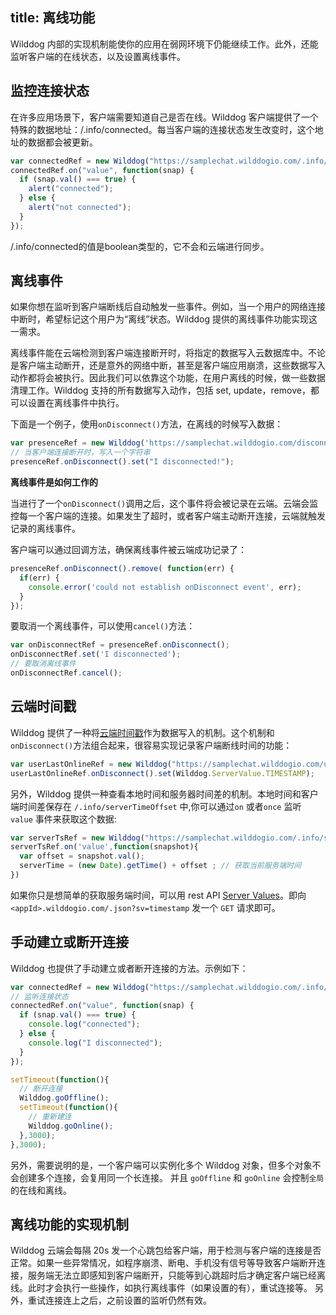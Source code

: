 title:  离线功能
---
Wilddog 内部的实现机制能使你的应用在弱网环境下仍能继续工作。此外，还能监听客户端的在线状态，以及设置离线事件。

## 监控连接状态

在许多应用场景下，客户端需要知道自己是否在线。Wilddog 客户端提供了一个特殊的数据地址：/.info/connected。每当客户端的连接状态发生改变时，这个地址的数据都会被更新。
``` js
var connectedRef = new Wilddog("https://samplechat.wilddogio.com/.info/connected");
connectedRef.on("value", function(snap) {
  if (snap.val() === true) {
    alert("connected");
  } else {
    alert("not connected");
  }
});
```
/.info/connected的值是boolean类型的，它不会和云端进行同步。

## 离线事件

如果你想在监听到客户端断线后自动触发一些事件。例如，当一个用户的网络连接中断时，希望标记这个用户为“离线”状态。Wilddog 提供的离线事件功能实现这一需求。

离线事件能在云端检测到客户端连接断开时，将指定的数据写入云数据库中。不论是客户端主动断开，还是意外的网络中断，甚至是客户端应用崩溃，这些数据写入动作都将会被执行。因此我们可以依靠这个功能，在用户离线的时候，做一些数据清理工作。Wilddog 支持的所有数据写入动作，包括 set, update，remove，都可以设置在离线事件中执行。

下面是一个例子，使用`onDisconnect()`方法，在离线的时候写入数据：

```js
var presenceRef = new Wilddog('https://samplechat.wilddogio.com/disconnectmessage');
// 当客户端连接断开时，写入一个字符串
presenceRef.onDisconnect().set("I disconnected!");
```

**离线事件是如何工作的**

当进行了一个`onDisconnect()`调用之后，这个事件将会被记录在云端。云端会监控每一个客户端的连接。如果发生了超时，或者客户端主动断开连接，云端就触发记录的离线事件。

客户端可以通过回调方法，确保离线事件被云端成功记录了：

```js
presenceRef.onDisconnect().remove( function(err) {
  if(err) {
    console.error('could not establish onDisconnect event', err);
  }
});
```

要取消一个离线事件，可以使用`cancel()`方法：

```js
var onDisconnectRef = presenceRef.onDisconnect();
onDisconnectRef.set('I disconnected');
// 要取消离线事件
onDisconnectRef.cancel();
```
## 云端时间戳
Wilddog 提供了一种将[云端时间戳](/docs/guide/database/web/api.html#TIMESTAMP)作为数据写入的机制。这个机制和`onDisconnect()`方法组合起来，很容易实现记录客户端断线时间的功能：

```js
var userLastOnlineRef = new Wilddog("https://samplechat.wilddogio.com/users/joe/lastOnline");
userLastOnlineRef.onDisconnect().set(Wilddog.ServerValue.TIMESTAMP);
```

另外，Wilddog 提供一种查看本地时间和服务器时间差的机制。本地时间和客户端时间差保存在 `/.info/serverTimeOffset` 中,你可以通过`on` 或者`once` 监听 `value` 事件来获取这个数据:

```js
var serverTsRef = new Wilddog("https://samplechat.wilddogio.com/.info/serverTimeOffset");
serverTsRef.on('value',function(snapshot){
  var offset = snapshot.val();
  serverTime = (new Date).getTime() + offset ; // 获取当前服务端时间
})
```
如果你只是想简单的获取服务端时间，可以用 rest API [Server Values](https://z.wilddog.com/rest/api#Server-Values0)。即向 `<appId>.wilddogio.com/.json?sv=timestamp` 发一个 `GET` 请求即可。

## 手动建立或断开连接
Wilddog 也提供了手动建立或者断开连接的方法。示例如下：

```js
var connectedRef = new Wilddog("https://samplechat.wilddogio.com/.info/connected");
// 监听连接状态
connectedRef.on("value", function(snap) {
  if (snap.val() === true) {
    console.log("connected");
  } else {
    console.log("I disconnected");
  }
});

setTimeout(function(){
  // 断开连接
  Wilddog.goOffline(); 
  setTimeout(function(){
    // 重新建连
    Wilddog.goOnline();
  },3000);
},3000);
```
另外，需要说明的是，一个客户端可以实例化多个 Wilddog 对象，但多个对象不会创建多个连接，会复用同一个长连接。 并且 `goOffline` 和 `goOnline` 会控制`全局`的在线和离线。 

## 离线功能的实现机制

Wilddog 云端会每隔 20s 发一个心跳包给客户端，用于检测与客户端的连接是否正常。如果一些异常情况，如程序崩溃、断电、手机没有信号等导致客户端断开连接，服务端无法立即感知到客户端断开，只能等到心跳超时后才确定客户端已经离线。此时才会执行一些操作，如执行离线事件（如果设置的有），重试连接等。
另外，重试连接连上之后，之前设置的监听仍然有效。







